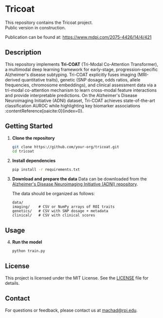 # Tricoat

This repository contains the Tricoat project.  
Public version in construction.

Publication can be found at: https://www.mdpi.com/2075-4426/14/4/421

## Description

This repository implements **Tri-COAT** (Tri-Modal Co-Attention Transformer), a multimodal deep learning framework for early-stage, progression-specific Alzheimer's disease subtyping. Tri-COAT explicitly fuses imaging (MRI-derived quantitative traits), genetic (SNP dosage, odds ratios, allele frequencies, chromosome embeddings), and clinical assessment data via a tri-modal co-attention mechanism to learn cross-modal feature interactions and provide interpretable predictions. On the Alzheimer's Disease Neuroimaging Initiative (ADNI) dataset, Tri-COAT achieves state-of-the-art classification AUROC while highlighting key biomarker associations :contentReference[oaicite:0]{index=0}.

## Getting Started

1. **Clone the repository**  
   ```bash
   git clone https://github.com/your-org/tricoat.git
   cd tricoat
   ```

2. **Install dependencies**
   ```bash
   pip install -r requirements.txt
   ```

3. **Download and prepare the data**
    Data can be downloaded from the [Alzheimer's Disease Neuroimaging Initiative (ADNI) repository](https://adni.loni.usc.edu/data-samples/accessing-adni-data/).

    The data should be organized as follows:
    ```
    data/
    imaging/    # CSV or NumPy arrays of ROI traits
    genetics/   # CSV with SNP dosage + metadata
    clinical/   # CSV with clinical scores
    ```
## Usage

4. **Run the model**
    ```bash
    python train.py
    ```

## License

This project is licensed under the MIT License. See the [LICENSE](LICENSE) file for details.

## Contact

For questions or feedback, please contact us at [machad@rpi.edu](mailto:machad@rpi.edu).
